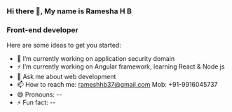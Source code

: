 ### Hi there 👋, My name is Ramesha H B

### Front-end developer

Here are some ideas to get you started:

- 🔭 I’m currently working on application security domain
- ⚡ I’m currently working on Angular framework, learning React & Node js
- 💬 Ask me about web development
- 📫 How to reach me: rameshhb37@gmail.com  Mob: +91-9916045737
- 😄 Pronouns: --
- ⚡ Fun fact: --

